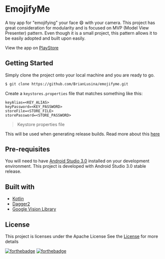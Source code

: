 # EmojifyMe

A toy app for "emojifying" your face :smile: with your camera. This project has great consideration for modularity and is focused on MVP (Model View Presenter) pattern. Even though it is a small project, this pattern allows it to be easily adopted and built upon easily.

View the app on [PlayStore](https://play.google.com/store/apps/details?id=com.emojify.me)

## Getting Started

Simply clone the project onto your local machine and you are ready to go.

```bash
$ git clone https://github.com/BrianLusina/emojifyme.git
```

Create a `keystores.properties` file that matches something like this:

```properties
keyAlias=<KEY_ALIAS>
keyPassword=<KEY_PASSWORD>
storeFile=<STORE_FILE>
storePassword=<STORE_PASSWORD>
```
> Keystore properties file

This will be used when generating release builds. Read more about this [here](https://developer.android.com/studio/publish/app-signing.html)

## Pre-requisites

You will need to have [Android Studio 3.0](https://developer.android.com/studio/index.html) installed on your development environment. This project is developed with Android Studio 3.0 stable release.

## Built with

+ [Kotlin](https://kotlinlang.org/)
+ [Dagger2](https://google.github.io/dagger/)
+ [Google Vision Library](https://developers.google.com/vision/android/getting-started)

## License

This project is licenses under the Apache License See the [License](./LICENSE) for more details

[![forthebadge](http://forthebadge.com/images/badges/built-for-android.svg)](http://forthebadge.com)
[![forthebadge](http://forthebadge.com/images/badges/built-with-love.svg)](http://forthebadge.com)
